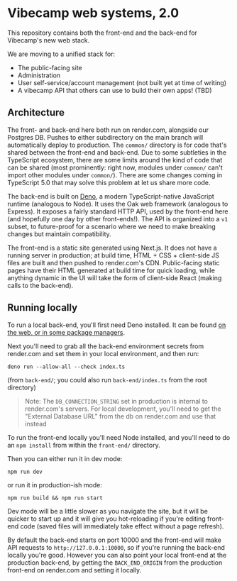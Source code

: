 
# Vibecamp web systems, 2.0

This repository contains both the front-end and the back-end for Vibecamp's new web stack.

We are moving to a unified stack for:
- The public-facing site
- Administration
- User self-service/account management (not built yet at time of writing)
- A vibecamp API that others can use to build their own apps! (TBD)

## Architecture

The front- and back-end here both run on render.com, alongside our Postgres DB. Pushes to either subdirectory on the main branch will automatically deploy to production. The `common/` directory is for code that's shared between the front-end and back-end. Due to some subtleties in the TypeScript ecosystem, there are some limits around the kind of code that can be shared (most prominently: right now, modules under `common/` can't import other modules under `common/`). There are some changes coming in TypeScript 5.0 that may solve this problem at let us share more code.

The back-end is built on [Deno](https://deno.land), a modern TypeScript-native JavaScript runtime (analogous to Node). It uses the Oak web framework (analogous to Express). It exposes a fairly standard HTTP API, used by the front-end here (and hopefully one day by other front-ends!). The API is organized into a `v1` subset, to future-proof for a scenario where we need to make breaking changes but maintain compatibility.

The front-end is a static site generated using Next.js. It does not have a running server in production; at build time, HTML + CSS + client-side JS files are built and then pushed to render.com's CDN. Public-facing static pages have their HTML generated at build time for quick loading, while anything dynamic in the UI will take the form of client-side React (making calls to the back-end).

## Running locally

To run a local back-end, you'll first need Deno installed. It can be found [on the web, or in some package managers](https://deno.land/manual/getting_started/installation).

Next you'll need to grab all the back-end environment secrets from render.com and set them in your local environment, and then run:
```
deno run --allow-all --check index.ts
```
(from `back-end/`; you could also run `back-end/index.ts` from the root directory)

> Note: The `DB_CONNECTION_STRING` set in production is internal to render.com's servers. For local development, you'll need to get the "External Database URL" from the db on render.com and use that instead

To run the front-end locally you'll need Node installed, and you'll need to do an `npm install` from within the `front-end/` directory.

Then you can either run it in dev mode:
```
npm run dev
```
or run it in production-ish mode:
```
npm run build && npm run start
```
Dev mode will be a little slower as you navigate the site, but it will be quicker to start up and it will give you hot-reloading if you're editing front-end code (saved files will immediately take effect without a page refresh).

By default the back-end starts on port 10000 and the front-end will make API requests to `http://127.0.0.1:10000`, so if you're running the back-end locally you're good. However you can also point your local front-end at the production back-end, by getting the `BACK_END_ORIGIN` from the production front-end on render.com and setting it locally.